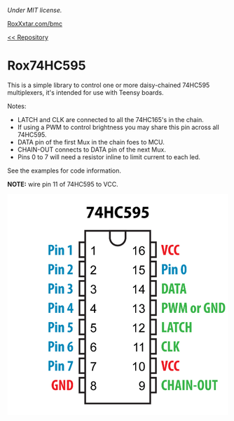 *Under MIT license.*

[RoxXxtar.com/bmc](https://www.roxxxtar.com/bmc)

[<< Repository](../README.md)

# Rox74HC595

This is a simple library to control one or more daisy-chained 74HC595 multiplexers, it's intended for use with Teensy boards.

Notes:
- LATCH and CLK are connected to all the 74HC165's in the chain.
- If using a PWM to control brightness you may share this pin across all 74HC595.
- DATA pin of the first Mux in the chain foes to MCU.
- CHAIN-OUT connects to DATA pin of the next Mux.
- Pins 0 to 7 will need a resistor inline to limit current to each led.

See the examples for code information.

**NOTE:** wire pin 11 of 74HC595 to VCC.

![74HC165 wiring instructions](../images/74HC595.jpg)
